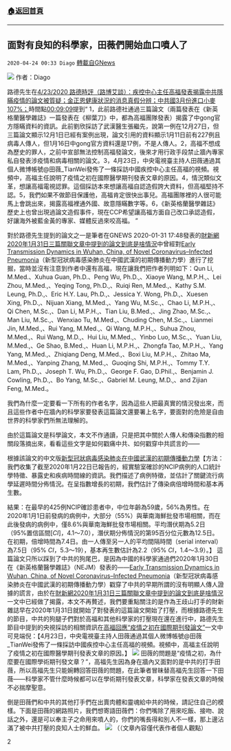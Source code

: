 ###  [:house:返回首頁](https://github.com/ourhimalayas/txt)
---

## 面對有良知的科學家，田薇們開始血口噴人了
`2020-04-24 00:33 Diago` [轉載自GNews](https://gnews.org/zh-hant/183047/)

![](https://s3.amazonaws.com/gnews-media-offload/wp-content/uploads/2020/04/24002854/e1fe9925bc315c6026f2f0ffc0144515485477e2.jpeg)
作者：Diago

路德先生在[4/23/2020 路德時評（路博艾談）：疾控中心主任高福發表揭露中共隱瞞疫情的論文被質疑；金正恩健康狀況的消息真假分辨；中共國3月份進口小麥107%；](https://www.youtube.com/watch?v=-dvpWnyesuE)時間點[00:09:09](https://www.youtube.com/watch?v=-dvpWnyesuE&amp;t=549s)提到“ 1，此前路德社通過三篇論文（兩篇發表在《新英格蘭醫學雜誌》一篇發表在《柳葉刀》中，都為高福團隊發表）揭露了中gong官方隱瞞資料的資訊。此前劉欣採訪了武漢醫生張繼先，說第一例在12月27日，但三篇論文顯示12月1日已經有案例出現，論文引用的資料顯示1月11日前有227例且病毒人傳人，但1月16日中gong官方資料還是17例，不是人傳人。2，高福不想成為歷史的罪人，之前中宣部無法控制高福發論文，後來才用行政手段禁止牆內專家私自發表涉疫情和病毒相關的論文。3，4月23日，中央電視臺主持人田薇通過其個人微博帳號@田薇\_TianWei發佈了一條採訪中國疾控中心主任高福的視頻。視頻中，高福主任說明了疫情之初在國際醫學期刊發表文章的原因。4，情況類似文革，想讓高福電視認罪。這個採訪本來想讓高福自認造假誇大資料，但高福堅持不認。5，我們如果不做節目保護他，高福肯定很快出事兒。高福團隊裡的人很可能馬上會跳出來，揭露高福裡通外國、故意隱瞞數字等。6，《新英格蘭醫學雜誌》歷史上也曾出現過論文造假事件，現在CCP希望讓高福方面自己改口承認造假，好讓海外被藍金黃的專家、媒體反過來咬高福。 ”

對於路德先生提到的論文之一是筆者在GNEWS 2020-01-31 17:48發表的[財新網2020年1月31日三篇關聯文章中提到的論文到底是啥情況](https://gnews.org/zh-hans/98667/)中曾經對[Early Transmission Dynamics in Wuhan, China, of Novel Coronavirus–Infected Pneumonia](https://www.nejm.org/doi/full/10.1056/NEJMoa2001316)（新型冠狀病毒感染肺炎在中國武漢的初期傳播動力學）進行了挖掘，當時並沒有注意到作者中還有高福，現在讓我們把作者列明如下：Qun Li, M.Med.、Xuhua Guan, Ph.D.、Peng Wu, Ph.D.,、Xiaoye Wang, M.P.H.,、Lei Zhou, M.Med.,、Yeqing Tong, Ph.D.,、Ruiqi Ren, M.Med.,、Kathy S.M. Leung, Ph.D.,、Eric H.Y. Lau, Ph.D.,、Jessica Y. Wong, Ph.D.,、Xuesen Xing, Ph.D.,、Nijuan Xiang, M.Med.,、Yang Wu, M.Sc.,、Chao Li, M.P.H.,、Qi Chen, M.Sc.,、Dan Li, M.P.H.,、Tian Liu, B.Med.,、Jing Zhao, M.Sc.,、Man Liu, M.Sc.,、Wenxiao Tu, M.Med.,、Chuding Chen, M.Sc.,、Lianmei Jin, M.Med.,、Rui Yang, M.Med.,、Qi Wang, M.P.H.,、Suhua Zhou, M.Med.,、Rui Wang, M.D.,、Hui Liu, M.Med.,、Yinbo Luo, M.Sc.,、Yuan Liu, M.Med.,、Ge Shao, B.Med.,、Huan Li, M.P.H.,、Zhongfa Tao, M.P.H.,、Yang Yang, M.Med.,、Zhiqiang Deng, M.Med.,、Boxi Liu, M.P.H.,、Zhitao Ma, M.Med.,、Yanping Zhang, M.Med.,、Guoqing Shi, M.P.H.,、Tommy T.Y. Lam, Ph.D.,、Joseph T. Wu, Ph.D.,、George F. Gao, D.Phil.,、Benjamin J. Cowling, Ph.D.,、Bo Yang, M.Sc.,、Gabriel M. Leung, M.D.,、and Zijian Feng, M.Med.。

我們為什麼一定要看一下所有的作者名字，因為這些人把最真實的情況發出來，而且這些作者中在牆內的科學家要發表這篇論文還要署上名字，要面對的危險是自由世界的科學家們所無法理解的。

由於這篇論文是科學論文，本文不作通讀，只是把其中關於人傳人和傳染指數的相關段落摘出來，看看這些文字是如何戳痛中共、如何戳穿中共謊言的——

根據該論文的中文版[新型冠狀病毒感染肺炎在中國武漢的初期傳播動力學](https://nejmqianyan.cn/article/YXQYoa2001316?sg=AbW1NGsHw3NxPd6F)【方法：我們收集了截至2020年1月22日已報告的，經實驗室確診的NCIP病例的人口統計學特徵、暴露史和疾病時間線的資訊。我們描述了病例特徵，並估計了關鍵流行病學延遲時間分佈情況。在呈指數增長的初期，我們估計了傳染病倍增時間和基本再生數。

結果：在最早的425例NCIP確診患者中，中位年齡為59歲，56%為男性。在2020年1月1日前發病的病例中，大部分（55%）與華南海鮮批發市場相關，而在此後發病的病例中，僅8.6%與華南海鮮批發市場相關。平均潛伏期為5.2日（95%置信區間[*CI*]，4.1～7.0），潛伏期分佈情況的第95百分位元數為12.5日。在初期，倍增時間為7.4日。由一人傳至另一人的平均間隔時間（serial interval）為7.5日（95% *CI*，5.3～19），基本再生數估計為2.2（95% *CI*，1.4～3.9）。】 這篇論文只所以踩到了中共的狗尾巴，是因為中國的科學家通過們2020年1月30日在《新英格蘭醫學雜誌》（NEJM）發表的——[Early Transmission Dynamics in Wuhan, China, of Novel Coronavirus–Infected Pneumonia](https://www.nejm.org/doi/full/10.1056/NEJMoa2001316)（新型冠狀病毒感染肺炎在中國武漢的初期傳播動力學）戳穿了中共的早期所謂的沒有明顯人傳人證據的謊言，由於在[財新網2020年1月31日三篇關聯文章中提到的論文到底是啥情況](https://gnews.org/zh-hans/98667/)一文中已經做了揭露，本文不再贅述，我們要重點關注的是作為王歧山打手的財新雜誌早在2020年1月31日就開始了對發表的這篇論文開始了打壓，而根據路德先生的節目，中共的狗腿子們對於高福和其他科學家的打壓現在還在進行中，路德先生節目中提到的央視採訪的相關資訊在[高福回應“疫情之初在國際期刊發論文”](https://baijiahao.baidu.com/s?id=1664765384856489174&amp;wfr=spider&amp;for=pc)一文中可見端倪：【4月23日，中央電視臺主持人田薇通過其個人微博帳號@田薇\_TianWei發佈了一條採訪中國疾控中心主任高福的視頻。視頻中，高福主任說明了疫情之初在國際醫學期刊發表文章的原因。】
![](https://s3.amazonaws.com/gnews-media-offload/wp-content/uploads/2020/04/24002950/e1fe9925bc315c6026f2f0ffc0144515485477e2_%E5%89%AF%E6%9C%AC2.jpg)
田薇的問題是“疫情之初，為什麼要在國際學術期刊發文章？”，高福先生因為身在牆內又面對的是中共的打手田薇，所以高福先生只能婉轉回答田薇的問題，在此筆者冒昧替高福先生回答一下田薇——科學家不管什麼時候都可以在學術期刊發表文章，科學家在發表文章的時候不必揣摩聖意。

倒是田薇們和中共的其他打手們在出賣肉體和靈魂給中共的時候，請記住自己的模樣。下面是田薇的網路照片，我們想寄語田薇們：你們嘴除了用來吃飯、接吻、說話之外，還是可以奉主子之命用來噴人的，你們的嘴長得和別人不一樣，那上邊沾滿了被中共打壓的良知人士的鮮血。
![](https://s3.amazonaws.com/gnews-media-offload/wp-content/uploads/2020/04/24003006/%E7%94%B0%E8%96%87.jpg)
（（文章內容僅代表作者個人觀點）

2

